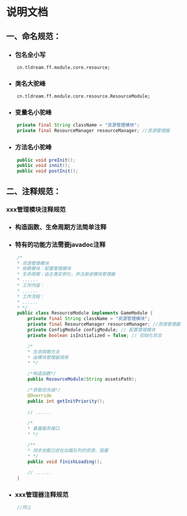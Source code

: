 # **说明文档**

## 一、命名规范：

- ### 包名全小写
```text
    cn.tldream.ff.module.core.resource;
```
- ### 类名大驼峰
```text
    cn.tldream.ff.module.core.resource.ResourceModule;
```
- ### 变量名小驼峰
```java
    private final String className = "资源管理模块";
    private final ResourceManager resourceManager; //资源管理器
```
- ### 方法名小驼峰
```java
    public void preInit();
    public void innit();
    public void postInit();
```
## 二、注释规范：

### xxx管理模块注释规范
- ### 构造函数、生命周期方法简单注释
- ### 特有的功能方法需要javadoc注释
```java
    /*
    * 资源管理模块
    * 依赖模块：配置管理模块
    * 生命周期：由主类实例化，并注册进模块管理器
    * ......
    * 工作内容：
    * ......
    * 工作流程：
    * ......
    * */
    public class ResourceModule implements GameModule {
        private final String className = "资源管理模块";
        private final ResourceManager resourceManager; //资源管理器
        private ConfigModule configModule; // 配置管理模块
        private boolean isInitialized = false; // 初始化状态

        /*
        * 生命周期方法
        * 由模块管理器调用
        * */

        /*构造函数*/
        public ResourceModule(String assetsPath);

        /*获取优先级*/
        @Override
        public int getInitPriority();
        
        // ......

        /*
        * 暴露服务接口
        * */

        /**
        * 同步加载已经在加载队列的资源，阻塞
        * */
        public void finishLoading();
        
        // ......
    }
```
- ### xxx管理器注释规范
```java
    //同上
```
